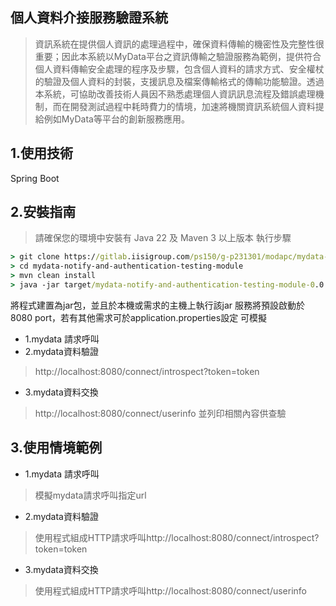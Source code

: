 ## 個人資料介接服務驗證系統
>資訊系統在提供個人資訊的處理過程中，確保資料傳輸的機密性及完整性很重要；因此本系統以MyData平台之資訊傳輸之驗證服務為範例，提供符合個人資料傳輸安全處理的程序及步驟，包含個人資料的請求方式、安全權杖的驗證及個人資料的封裝，支援訊息及檔案傳輸格式的傳輸功能驗證。透過本系統，可協助改善技術人員因不熟悉處理個人資訊訊息流程及錯誤處理機制，而在開發測試過程中耗時費力的情境，加速將機關資訊系統個人資料提給例如MyData等平台的創新服務應用。
## 1.使用技術
Spring Boot
## 2.安裝指南
> 請確保您的環境中安裝有 Java 22 及 Maven 3 以上版本
執行步驟
```bat
> git clone https://gitlab.iisigroup.com/ps150/g-p231301/modapc/mydata-notify-and-authentication-testing-module.git
> cd mydata-notify-and-authentication-testing-module
> mvn clean install
> java -jar target/mydata-notify-and-authentication-testing-module-0.0.1-SNAPSHOT.jar
```
將程式建置為jar包，並且於本機或需求的主機上執行該jar
服務將預設啟動於8080 port，若有其他需求可於application.properties設定
可模擬
- 1.mydata 請求呼叫
- 2.mydata資料驗證
> http://localhost:8080/connect/introspect?token=token
- 3.mydata資料交換
> http://localhost:8080/connect/userinfo
並列印相關內容供查驗

## 3.使用情境範例
- 1.mydata 請求呼叫
> 模擬mydata請求呼叫指定url
- 2.mydata資料驗證
> 使用程式組成HTTP請求呼叫http://localhost:8080/connect/introspect?token=token
- 3.mydata資料交換
> 使用程式組成HTTP請求呼叫http://localhost:8080/connect/userinfo




